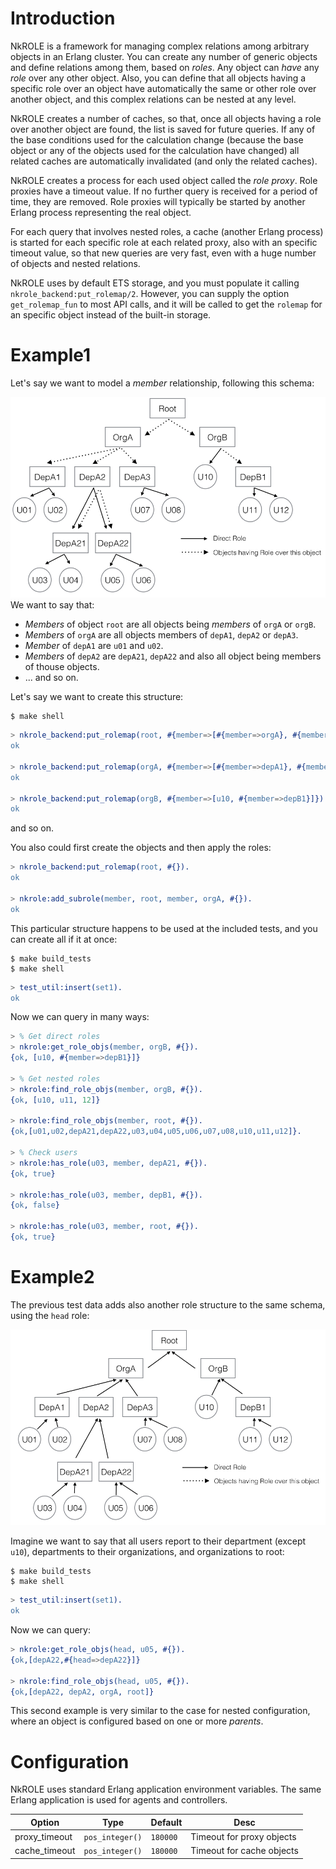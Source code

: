# Introduction

NkROLE is a framework for managing complex relations among arbitrary objects in an Erlang cluster. You can create any number of generic objects and define relations among them, based on _roles_. Any object can _have_ any _role_ over any other object. Also, you can define that all objects having a specific role over an object have automatically the same or other role over another object, and this complex relations can be nested at any level.

NkROLE creates a number of caches, so that, once all objects having a role over another object are found, the list is saved for future queries. If any of the base conditions used for the calculation change (because the base object or any of the objects used for the calculation have changed) all related caches are automatically invalidated (and only the related caches).

NkROLE creates a process for each used object called the _role proxy_. Role proxies have a timeout value. If no further query is received for a period of time, they are removed. Role proxies will typically be started by another Erlang process representing the real object.

For each query that involves nested roles, a cache (another Erlang process) is started for each specific role at each related proxy, also with an specific timeout value, so that new queries are very fast, even with a huge number of objects and nested relations.

NkROLE uses by default ETS storage, and you must populate it calling `nkrole_backend:put_rolemap/2`. However, you can supply the option `get_rolemap_fun` to most API calls, and it will be called to get the `rolemap` for an specific object instead of the built-in storage.


# Example1

Let's say we want to model a _member_ relationship, following this schema:

![Roles1](test/Roles1.png)
We want to say that:

* _Members_ of object `root` are all objects being _members_ of `orgA` or `orgB`.
* _Members_ of `orgA` are all objects members of `depA1`, `depA2` or `depA3`.
* _Member_ of `depA1` are `u01` and `u02`.
* _Members_ of `depA2` are `depA21`, `depA22` and also all object being members of thouse objects.
* ... and so on.

Let's say we want to create this structure:
```
$ make shell
```

```erlang
> nkrole_backend:put_rolemap(root, #{member=>[#{member=>orgA}, #{member=>orgB}]}).
ok

> nkrole_backend:put_rolemap(orgA, #{member=>[#{member=>depA1}, #{member=>depA2}, #{member=>depA3}]}).
ok

> nkrole_backend:put_rolemap(orgB, #{member=>[u10, #{member=>depB1}]}).
ok
```

and so on.

You also could first create the objects and then apply the roles:
```erlang
> nkrole_backend:put_rolemap(root, #{}).
ok

> nkrole:add_subrole(member, root, member, orgA, #{}).
ok
```

This particular structure happens to be used at the included tests, and you can create all if it at once:

```
$ make build_tests
$ make shell
```

```erlang
> test_util:insert(set1).
ok
```

Now we can query in many ways:
```erlang
> % Get direct roles
> nkrole:get_role_objs(member, orgB, #{}).
{ok, [u10, #{member=>depB1}]}

> % Get nested roles
> nkrole:find_role_objs(member, orgB, #{}).
{ok, [u10, u11, 12]}

> nkrole:find_role_objs(member, root, #{}).
{ok,[u01,u02,depA21,depA22,u03,u04,u05,u06,u07,u08,u10,u11,u12]}.

> % Check users
> nkrole:has_role(u03, member, depA21, #{}).
{ok, true}

> nkrole:has_role(u03, member, depB1, #{}).
{ok, false}

> nkrole:has_role(u03, member, root, #{}).
{ok, true}
```


# Example2

The previous test data adds also another role structure to the same schema, using the `head` role:

![Roles1](test/Roles2.png)

Imagine we want to say that all users report to their department (except `u10`), departments to their organizations, and organizations to root:

```
$ make build_tests
$ make shell
```

```erlang
> test_util:insert(set1).
ok
```

Now we can query:
```erlang
> nkrole:get_role_objs(head, u05, #{}).
{ok,[depA22,#{head=>depA22}]}

> nkrole:find_role_objs(head, u05, #{}).
{ok,[depA22, depA2, orgA, root]}
```

This second example is very similar to the case for nested configuration, where an object is configured based on one or more _parents_.



# Configuration

NkROLE uses standard Erlang application environment variables. The same Erlang application is used for agents and controllers. 

Option|Type|Default|Desc
---|---|---|---
proxy_timeout|`pos_integer()`|`180000`|Timeout for proxy objects
cache_timeout|`pos_integer()`|`180000`|Timeout for cache objects
